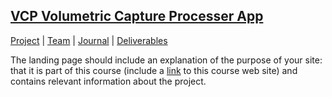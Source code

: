 ## <a href="(https://teamz-comp523.github.io/vcp/index.html)">VCP Volumetric Capture Processer App</a>

[Project](https://teamz-comp523.github.io/vcp/project.html) | [Team](https://teamz-comp523.github.io/vcp/team.html) | [Journal](https://teamz-comp523.github.io/vcp/journal.html) | [Deliverables](https://teamz-comp523.github.io/vcp/deliverables.html)


The landing page should include an explanation of the purpose of your site: that it is part of this course (include a [link](https://comp523.cs.unc.edu) to this course web site) and contains relevant information about the project.